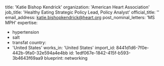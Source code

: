 title: 'Katie Bishop Kendrick'
organization: 'American Heart Association'
job_title: 'Healthy Eating Strategic Policy Lead, Policy Analyst'
official_title: ''
email_address: katie.bishopkendrick@heart.org
post_nominal_letters: 'MS MPH'
expertise:
  - hypertension
  - salt
  - transfat
country:
  - 'United States'
works_in: 'United States'
import_id: 8441d1d6-7f0e-442b-9fa0-32e594a4e4bb
id: 1edf067e-1842-415f-b593-3b4643f69aa9
blueprint: networking
